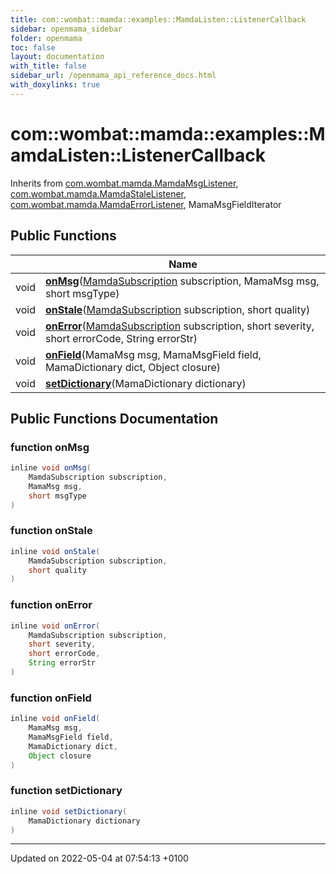```yaml
---
title: com::wombat::mamda::examples::MamdaListen::ListenerCallback
sidebar: openmama_sidebar
folder: openmama
toc: false
layout: documentation
with_title: false
sidebar_url: /openmama_api_reference_docs.html
with_doxylinks: true
---
```


# com::wombat::mamda::examples::MamdaListen::ListenerCallback





Inherits from [com.wombat.mamda.MamdaMsgListener](interfacecom_1_1wombat_1_1mamda_1_1MamdaMsgListener.html), [com.wombat.mamda.MamdaStaleListener](interfacecom_1_1wombat_1_1mamda_1_1MamdaStaleListener.html), [com.wombat.mamda.MamdaErrorListener](interfacecom_1_1wombat_1_1mamda_1_1MamdaErrorListener.html), MamaMsgFieldIterator

## Public Functions

|                | Name           |
| -------------- | -------------- |
| void | **[onMsg](classcom_1_1wombat_1_1mamda_1_1examples_1_1MamdaListen_1_1ListenerCallback.html#function-onmsg)**([MamdaSubscription](classcom_1_1wombat_1_1mamda_1_1MamdaSubscription.html) subscription, MamaMsg msg, short msgType) |
| void | **[onStale](classcom_1_1wombat_1_1mamda_1_1examples_1_1MamdaListen_1_1ListenerCallback.html#function-onstale)**([MamdaSubscription](classcom_1_1wombat_1_1mamda_1_1MamdaSubscription.html) subscription, short quality) |
| void | **[onError](classcom_1_1wombat_1_1mamda_1_1examples_1_1MamdaListen_1_1ListenerCallback.html#function-onerror)**([MamdaSubscription](classcom_1_1wombat_1_1mamda_1_1MamdaSubscription.html) subscription, short severity, short errorCode, String errorStr) |
| void | **[onField](classcom_1_1wombat_1_1mamda_1_1examples_1_1MamdaListen_1_1ListenerCallback.html#function-onfield)**(MamaMsg msg, MamaMsgField field, MamaDictionary dict, Object closure) |
| void | **[setDictionary](classcom_1_1wombat_1_1mamda_1_1examples_1_1MamdaListen_1_1ListenerCallback.html#function-setdictionary)**(MamaDictionary dictionary) |

## Public Functions Documentation

### function onMsg

```java
inline void onMsg(
    MamdaSubscription subscription,
    MamaMsg msg,
    short msgType
)
```


### function onStale

```java
inline void onStale(
    MamdaSubscription subscription,
    short quality
)
```


### function onError

```java
inline void onError(
    MamdaSubscription subscription,
    short severity,
    short errorCode,
    String errorStr
)
```


### function onField

```java
inline void onField(
    MamaMsg msg,
    MamaMsgField field,
    MamaDictionary dict,
    Object closure
)
```


### function setDictionary

```java
inline void setDictionary(
    MamaDictionary dictionary
)
```


-------------------------------

Updated on 2022-05-04 at 07:54:13 +0100